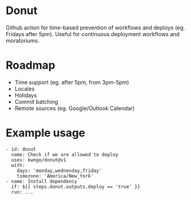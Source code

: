 # Donut
Github action for time-based prevention of workflows and deploys (eg. Fridays after 5pm). Useful for continuous deployment workflows and moratoriums.

# Roadmap
- Time support (eg. after 5pm, from 3pm-5pm)
- Locales
- Holidays
- Commit batching
- Remote sources (eg. Google/Outlook Calendar)

# Example usage
```
- id: donut
  name: Check if we are allowed to deploy
  uses: kwngo/donut@v1
  with:
    days: 'monday,wednesday,friday'
    timezone: 'America/New_York'
- name: Install dependency
  if: ${{ steps.donut.outputs.deploy == 'true' }}
  run: ...
```

